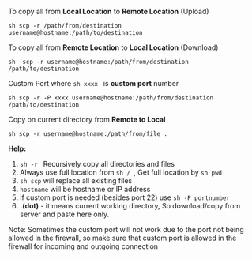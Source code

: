To copy all from **Local Location** to **Remote Location** (Upload)

``sh
scp -r /path/from/destination username@hostname:/path/to/destination
``

To copy all from **Remote Location** to **Local Location** (Download)

``sh 
scp -r username@hostname:/path/from/destination /path/to/destination
``

Custom Port where ``sh xxxx `` is **custom port** number

``sh
 scp -r -P xxxx username@hostname:/path/from/destination /path/to/destination
``

Copy on current directory from **Remote to Local**

``sh
scp -r username@hostname:/path/from/file .
``

**Help:** 


1. ``sh -r `` Recursively copy all directories and files
2. Always use full location from ``sh / ``, Get full location by ``sh pwd ``
3. ``sh scp`` will replace all existing files
4. ``hostname`` will be hostname or IP address
5. if custom port is needed (besides port 22) use ``sh -P portnumber``
6. **.(dot)** - it means current working directory, So download/copy from server and paste here only.


Note: Sometimes the custom port will not work due to the port not being allowed in the firewall, 
so make sure that custom port is allowed in the firewall for incoming and outgoing connection

